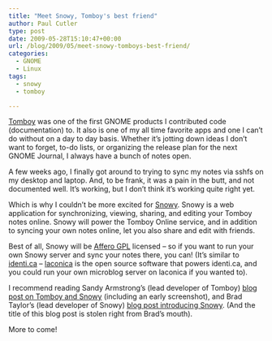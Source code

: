 ```yaml
---
title: "Meet Snowy, Tomboy's best friend"
author: Paul Cutler
type: post
date: 2009-05-28T15:10:47+00:00
url: /blog/2009/05/meet-snowy-tomboys-best-friend/
categories:
  - GNOME
  - Linux
tags:
  - snowy
  - tomboy

---
```

[Tomboy][1] was one of the first GNOME products I contributed code (documentation) to. It also is one of my all time favorite apps and one I can&#8217;t do without on a day to day basis. Whether it&#8217;s jotting down ideas I don&#8217;t want to forget, to-do lists, or organizing the release plan for the next GNOME Journal, I always have a bunch of notes open.

A few weeks ago, I finally got around to trying to sync my notes via sshfs on my desktop and laptop. And, to be frank, it was a pain in the butt, and not documented well. It&#8217;s working, but I don&#8217;t think it&#8217;s working quite right yet.

Which is why I couldn&#8217;t be more excited for [Snowy][2]. Snowy is a web application for synchronizing, viewing, sharing, and editing your Tomboy notes online. Snowy will power the Tomboy Online service, and in addition to syncing your own notes online, let you also share and edit with friends.

Best of all, Snowy will be [Affero GPL][3] licensed &#8211; so if you want to run your own Snowy server and sync your notes there, you can! (It&#8217;s similar to [identi.ca][4] &#8211; [laconica][5] is the open source software that powers identi.ca, and you could run your own microblog server on laconica if you wanted to).

I recommend reading Sandy Armstrong&#8217;s (lead developer of Tomboy) [blog post on Tomboy and Snowy][6] (including an early screenshot), and Brad Taylor&#8217;s (lead developer of Snowy) [blog post introducing Snowy][7]. (And the title of this blog post is stolen right from Brad&#8217;s mouth).

More to come!

 [1]: http://projects.gnome.org/tomboy/
 [2]: http://live.gnome.org/Snowy
 [3]: http://www.fsf.org/licensing/licenses/agpl-3.0.html
 [4]: http://identi.ca
 [5]: http://laconi.ca/trac/
 [6]: http://automorphic.blogspot.com/2009/05/tomboy-0151-release-brings-new-online.html
 [7]: http://brad.getcoded.net/blog/entry.php?e=348085118